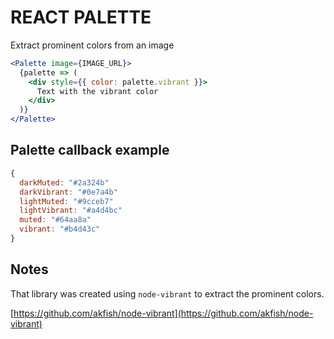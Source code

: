 # REACT PALETTE

Extract prominent colors from an image

```jsx
<Palette image={IMAGE_URL}>
  {palette => (
    <div style={{ color: palette.vibrant }}>
      Text with the vibrant color
    </div>
  )}
</Palette>
```

## Palette callback example
```js
{
  darkMuted: "#2a324b"
  darkVibrant: "#0e7a4b"
  lightMuted: "#9cceb7"
  lightVibrant: "#a4d4bc"
  muted: "#64aa8a"
  vibrant: "#b4d43c"
}
```

## Notes

That library was created using `node-vibrant` to extract the prominent colors.

[https://github.com/akfish/node-vibrant](https://github.com/akfish/node-vibrant)